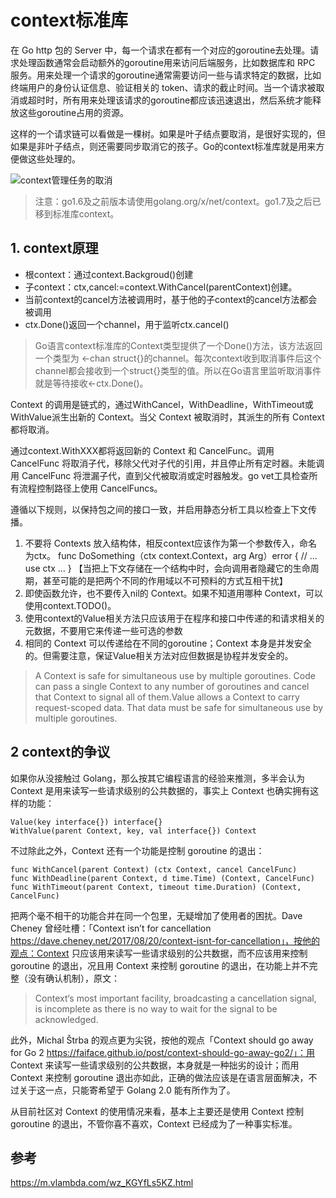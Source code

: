 ﻿# context标准库 #

在 Go http 包的 Server 中，每一个请求在都有一个对应的goroutine去处理。请求处理函数通常会启动额外的goroutine用来访问后端服务，比如数据库和 RPC 服务。用来处理一个请求的goroutine通常需要访问一些与请求特定的数据，比如终端用户的身份认证信息、验证相关的 token、请求的截止时间。当一个请求被取消或超时时，所有用来处理该请求的goroutine都应该迅速退出，然后系统才能释放这些goroutine占用的资源。

这样的一个请求链可以看做是一棵树。如果是叶子结点要取消，是很好实现的，但如果是非叶子结点，则还需要同步取消它的孩子。Go的context标准库就是用来方便做这些处理的。

![context管理任务的取消](http://sweeat.me/context管理任务的取消.png)

> 注意：go1.6及之前版本请使用golang.org/x/net/context。go1.7及之后已移到标准库context。

## 1. context原理 ##

* 根context：通过context.Backgroud()创建
* 子context：ctx,cancel:=context.WithCancel(parentContext)创建。
* 当前context的cancel方法被调用时，基于他的子context的cancel方法都会被调用
* ctx.Done()返回一个channel，用于监听ctx.cancel()

> Go语言context标准库的Context类型提供了一个Done()方法，该方法返回一个类型为 <-chan struct{}的channel。每次context收到取消事件后这个channel都会接收到一个struct{}类型的值。所以在Go语言里监听取消事件就是等待接收<-ctx.Done()。

Context 的调用是链式的，通过WithCancel，WithDeadline，WithTimeout或WithValue派生出新的 Context。当父 Context 被取消时，其派生的所有 Context 都将取消。

通过context.WithXXX都将返回新的 Context 和 CancelFunc。调用 CancelFunc 将取消子代，移除父代对子代的引用，并且停止所有定时器。未能调用 CancelFunc 将泄漏子代，直到父代被取消或定时器触发。go vet工具检查所有流程控制路径上使用 CancelFuncs。

遵循以下规则，以保持包之间的接口一致，并启用静态分析工具以检查上下文传播。

1. 不要将 Contexts 放入结构体，相反context应该作为第一个参数传入，命名为ctx。 func DoSomething（ctx context.Context，arg Arg）error { // ... use ctx ... }  【当把上下文存储在一个结构中时，会向调用者隐藏它的生命周期，甚至可能的是把两个不同的作用域以不可预料的方式互相干扰】
2. 即使函数允许，也不要传入nil的 Context。如果不知道用哪种 Context，可以使用context.TODO()。
3. 使用context的Value相关方法只应该用于在程序和接口中传递的和请求相关的元数据，不要用它来传递一些可选的参数
4. 相同的 Context 可以传递给在不同的goroutine；Context 本身是并发安全的。但需要注意，保证Value相关方法对应但数据是协程并发安全的。

> A Context is safe for simultaneous use by multiple goroutines. Code can pass a single Context to any number of goroutines and cancel that Context to signal all of them.Value allows a Context to carry request-scoped data. That data must be safe for simultaneous use by multiple goroutines.

## 2 context的争议 ##

如果你从没接触过 Golang，那么按其它编程语言的经验来推测，多半会认为 Context 是用来读写一些请求级别的公共数据的，事实上 Context 也确实拥有这样的功能：

```
Value(key interface{}) interface{}
WithValue(parent Context, key, val interface{}) Context
```

不过除此之外，Context 还有一个功能是控制 goroutine 的退出：

```
func WithCancel(parent Context) (ctx Context, cancel CancelFunc)
func WithDeadline(parent Context, d time.Time) (Context, CancelFunc)
func WithTimeout(parent Context, timeout time.Duration) (Context, CancelFunc)
```

把两个毫不相干的功能合并在同一个包里，无疑增加了使用者的困扰。Dave Cheney 曾经吐槽：「Context isn’t for cancellation https://dave.cheney.net/2017/08/20/context-isnt-for-cancellation」，按他的观点：Context 只应该用来读写一些请求级别的公共数据，而不应该用来控制 goroutine 的退出，况且用 Context 来控制 goroutine 的退出，在功能上并不完整（没有确认机制），原文：

> Context‘s most important facility, broadcasting a cancellation signal, is incomplete as there is no way to wait for the signal to be acknowledged.

此外，Michal Štrba 的观点更为尖锐，按他的观点「Context should go away for Go 2 https://faiface.github.io/post/context-should-go-away-go2/」：用 Context 来读写一些请求级别的公共数据，本身就是一种拙劣的设计；而用 Context 来控制 goroutine 退出亦如此，正确的做法应该是在语言层面解决，不过关于这一点，只能寄希望于 Golang 2.0 能有所作为了。

从目前社区对 Context 的使用情况来看，基本上主要还是使用 Context 控制 goroutine 的退出，不管你喜不喜欢，Context 已经成为了一种事实标准。

## 参考 ##

https://m.vlambda.com/wz_KGYfLs5KZ.html